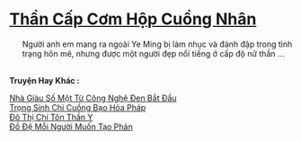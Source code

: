 <a href="https://truyentiki.com/than-cap-com-hop-cuong-nhan.33834/" title="Thần Cấp Cơm Hộp Cuồng Nhân"><h1>Thần Cấp Cơm Hộp Cuồng Nhân</h1></a><div style="display:table"><img align="right" style="float: left; padding: 10px;" src="https://truyentiki.com/images/story/200x260/33834.jpg" alt="">Người anh em mang ra ngoài Ye Ming bị làm nhục và đánh đập trong tình trạng hôn mê, nhưng được một người đẹp nổi tiếng ở cấp độ nữ thần ...</div><p><br><b>Truyện Hay Khác :</b></p><a href="https://truyentiki.com/nha-giau-so-mot-tu-cong-nghe-den-bat-dau.33833/" alt="Nhà Giàu Số Một Từ Công Nghệ Đen Bắt Đầu">Nhà Giàu Số Một Từ Công Nghệ Đen Bắt Đầu</a><br/><a href="https://github.com/nownovels/top500/tree/master/truyenhay/33866/" alt="Trọng Sinh Chi Cuồng Bạo Hỏa Pháp">Trọng Sinh Chi Cuồng Bạo Hỏa Pháp</a><br/><a href="https://github.com/nownovels/top500/tree/master/truyenhay/33877/" alt="Đô Thị Chí Tôn Thần Y">Đô Thị Chí Tôn Thần Y</a><br/><a href="https://github.com/nownovels/top500/tree/master/truyenhay/33860/" alt="Đồ Đệ Mỗi Người Muốn Tạo Phản">Đồ Đệ Mỗi Người Muốn Tạo Phản</a><br/>